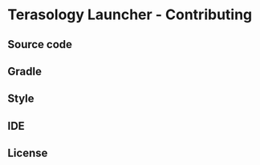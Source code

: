 Terasology Launcher - Contributing
==================================

Source code
-----------

Gradle
------

Style
-----

IDE
---

License
-------
